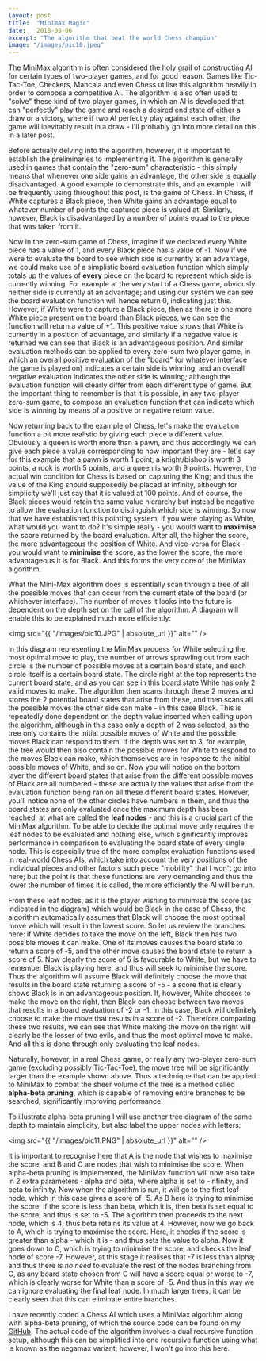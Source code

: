 ```yaml
---
layout: post
title:  "Minimax Magic"
date:   2018-08-06
excerpt: "The algorithm that beat the world Chess champion"
image: "/images/pic10.jpeg"
---
```


The MiniMax algorithm is often considered the holy grail of constructing AI for certain types of two-player games, and for good reason. Games like Tic-Tac-Toe, Checkers, Mancala and even Chess utilise this algorithm heavily in order to compose a competitive AI. The algorithm is also often used to "solve" these kind of two player games, in which an AI is developed that can "perfectly" play the game and reach a desired end state of either a draw or a victory, where if two AI perfectly play against each other, the game will inevitably result in a draw - I'll probably go into more detail on this in a later post.

Before actually delving into the algorithm, however, it is important to establish the preliminaries to implementing it. The algorithm is generally used in games that contain the "zero-sum" characteristic - this simply means that whenever one side gains an advantage, the other side is equally disadvantaged. A good example to demonstrate this, and an example I will be frequently using throughout this post, is the game of Chess. In Chess, if White captures a Black piece, then White gains an advantage equal to whatever number of points the captured piece is valued at. Similarly, however, Black is disadvantaged by a number of points equal to the piece that was taken from it.

Now in the zero-sum game of Chess, imagine if we declared every White piece has a value of 1, and every Black piece has a value of -1. Now if we were to evaluate the board to see which side is currently at an advantage, we could make use of a simplistic board evaluation function which simply totals up the values of **every** piece on the board to represent which side is currently winning. For example at the very start of a Chess game, obviously neither side is currently at an advantage; and using our system we can see the board evaluation function will hence return 0, indicating just this. However, if White were to capture a Black piece, then as there is one more White piece present on the board than Black pieces, we can see the function will return a value of +1. This positive value shows that White is currently in a position of advantage, and similarly if a negative value is returned we can see that Black is an advantageous position. And similar evaluation methods can be applied to every zero-sum two player game, in which an overall positive evaluation of the "board" (or whatever interface the game is played on) indicates a certain side is winning, and an overall negative evaluation indicates the other side is winning; although the evaluation function will clearly differ from each different type of game. But the important thing to remember is that it is possible, in any two-player zero-sum game, to compose an evaluation function that can indicate which side is winning by means of a positive or negative return value.

Now returning back to the example of Chess, let's make the evaluation function a bit more realistic by giving each piece a different value. Obviously a queen is worth more than a pawn, and thus accordingly we can give each piece a value corresponding to how important they are - let's say for this example that a pawn is worth 1 point, a knight/bishop is worth 3 points, a rook is worth 5 points, and a queen is worth 9 points. However, the actual win condition for Chess is based on capturing the King; and thus the value of the King should supposedly be placed at infinity, although for simplicity we'll just say that it is valued at 100 points. And of course, the Black pieces would retain the same value hierarchy but instead be negative to allow the evaluation function to distinguish which side is winning. So now that we have established this pointing system, if you were playing as White, what would you want to do? It's simple really - you would want to **maximise** the score returned by the board evaluation. After all, the higher the score, the more advantageous the position of White. And vice-versa for Black - you would want to **minimise** the score, as the lower the score, the more advantageous it is for Black. And this forms the very core of the MiniMax algorithm.

What the Mini-Max algorithm does is essentially scan through a tree of all the possible moves that can occur from the current state of the board (or whichever interface). The number of moves it looks into the future is dependent on the depth set on the call of the algorithm. A diagram will enable this to be explained much more efficiently:

<span class="image left"><img src="{{ "/images/pic10.JPG" | absolute_url }}" alt="" /></span>

In this diagram representing the MiniMax process for White selecting the most optimal move to play, the number of arrows sprawling out from each circle is the number of possible moves at a certain board state, and each circle itself is a certain board state. The circle right at the top represents the current board state, and as you can see in this board state White has only 2 valid moves to make. The algorithm then scans through these 2 moves and stores the 2 potential board states that arise from these, and then scans all the possible moves the other side can make - in this case Black. This is repeatedly done dependent on the depth value inserted when calling upon the algorithm, although in this case only a depth of 2 was selected, as the tree only contains the initial possible moves of White and the possible moves Black can respond to them. If the depth was set to 3, for example, the tree would then also contain the possible moves for White to respond to the moves Black can make, which themselves are in response to the initial possible moves of White, and so on. Now you will notice on the bottom layer the different board states that arise from the different possible moves of Black are all numbered - these are actually the values that arise from the evaluation function being ran on all these different board states. However, you'll notice none of the other circles have numbers in them, and thus the board states are only evaluated once the maximum depth has been reached, at what are called the **leaf nodes** - and this is a crucial part of the MiniMax algorithm. To be able to decide the optimal move only requires the leaf nodes to be evaluated and nothing else, which significantly improves performance in comparison to evaluating the board state of every single node. This is especially true of the more complex evaluation functions used in real-world Chess AIs, which take into account the very positions of the individual pieces and other factors such piece "mobility" that I won't go into here; but the point is that these functions are very demanding and thus the lower the number of times it is called, the more efficiently the AI will be run. 

From these leaf nodes, as it is the player wishing to minimise the score (as indicated in the diagram) which would be Black in the case of Chess, the algorithm automatically assumes that Black will choose the most optimal move which will result in the lowest score. So let us review the branches here: if White decides to take the move on the left, Black then has two possible moves it can make. One of its moves causes the board state to return a score of -5, and the other move causes the board state to return a score of 5. Now clearly the score of 5 is favourable to White, but we have to remember Black is playing here, and thus will seek to minimise the score. Thus the algorithm will assume Black will definitely choose the move that results in the board state returning a score of -5 - a score that is clearly shows Black is in an advantageous position. If, however, White chooses to make the move on the right, then Black can choose between two moves that results in a board evaluation of -2 or -1. In this case, Black will definitely choose to make the move that results in a score of -2. Therefore comparing these two results, we can see that White making the move on the right will clearly be the lesser of two evils, and thus the most optimal move to make. And all this is done through only evaluating the leaf nodes.

Naturally, however, in a real Chess game, or really any two-player zero-sum game (excluding possibly Tic-Tac-Toe), the move tree will be significantly larger than the example shown above. Thus a technique that can be applied to MiniMax to combat the sheer volume of the tree is a method called **alpha-beta pruning**, which is capable of removing entire branches to be searched, significantly improving performance.

To illustrate alpha-beta pruning I will use another tree diagram of the same depth to maintain simplicity, but also label the upper nodes with letters:

<span class="image left"><img src="{{ "/images/pic11.PNG" | absolute_url }}" alt="" /></span>

It is important to recognise here that A is the node that wishes to maximise the score, and B and C are nodes that wish to minimise the score. When alpha-beta pruning is implemented, the MiniMax function will now also take in 2 extra parameters - alpha and beta, where alpha is set to -infinity, and beta to infinity. Now when the algorithm is run, it will go to the first leaf node, which in this case gives a score of -5. As B here is trying to minimise the score, if the score is less than beta, which it is, then beta is set equal to the score, and thus is set to -5. The algorithm then proceeds to the next node, which is 4; thus beta retains its value at 4. However, now we go back to A, which is trying to maximise the score. Here, it checks if the score is greater than alpha - which it is - and thus sets the value to alpha. Now it goes down to C, which is trying to minimise the score, and checks the leaf node of score -7. However, at this stage it realises that -7 is less than alpha; and thus there is *no need* to evaluate the rest of the nodes branching from C, as any board state chosen from C will have a score equal or worse to -7, which is clearly worse for White than a score of -5. And thus in this way we can ignore evaluating the final leaf node. In much larger trees, it can be clearly seen that this can eliminate entire branches. 

I have recently coded a Chess AI which uses a MiniMax algorithm along with alpha-beta pruning, of which the source code can be found on my [GitHub](https://github.com/abhishekngen). The actual code of the algorithm involves a dual recursive function setup, although this can be simplified into one recursive function using what is known as the negamax variant; however, I won't go into this here. 